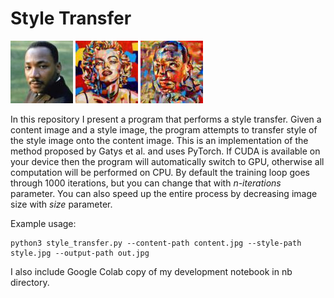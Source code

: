 # Style Transfer

![content_image](assets/cnt_img.jpg) 
![style_image](assets/st_img.jpg)
![output_image](assets/output.jpg)

In this repository I present a program that performs a style transfer. 
Given a content image and a style image, the program attempts to transfer style of the style image onto the content image.
This is an implementation of the method proposed by Gatys et al. and uses PyTorch. 
If CUDA is available on your device then the program will automatically switch to GPU, otherwise all computation will be performed on CPU.
By default the training loop goes through 1000 iterations, but you can change that with _n-iterations_ parameter.
You can also speed up the entire process by decreasing image size with _size_ parameter.

Example usage:
```
python3 style_transfer.py --content-path content.jpg --style-path style.jpg --output-path out.jpg

```

I also include Google Colab copy of my development notebook in nb directory.